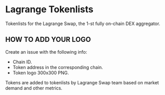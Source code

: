 # Lagrange Tokenlists

Tokenlists for the Lagrange Swap, the 1-st fully on-chain DEX aggregator.

## HOW TO ADD YOUR LOGO

Create an issue with the following info:

- Chain ID.
- Token address in the corresponding chain.
- Token logo 300x300 PNG.

Tokens are added to tokenlists by Lagrange Swap team based on market demand and other metrics.